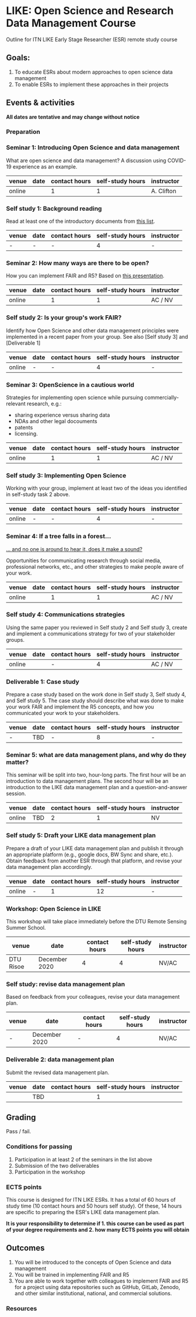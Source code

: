 # LIKE: Open Science and Research Data Management Course

Outline for ITN LIKE Early Stage Researcher (ESR) remote study course

## Goals:

1. To educate ESRs about modern approaches to open science data management 
2. To enable ESRs to implement these approaches in their projects

## Events &amp; activities

__All dates are tentative and may change without notice__

### Preparation

### Seminar 1: Introducing Open Science and data management
What are open science and data management? A discussion using COVID-19 experience as an example.

| venue | date  | contact hours | self-study hours | instructor |
|-----|---|---|---|---|
| online |  | 1 | 1 | A. Clifton |

### Self study 1: Background reading

Read at least one of the introductory documents from [this list](./selfstudy1.md]).

| venue | date  | contact hours | self-study hours | instructor |
|-----|---|---|---|---|
| - | - | - | 4 | - |

### Seminar 2: How many ways are there to be open?

How you can implement FAIR and R5? Based on [this presentation](https://zenodo.org/record/3670410).

| venue | date  | contact hours | self-study hours | instructor |
|-----|---|---|---|---|
| online |  | 1 | 1 | AC / NV |

### Self study 2: Is your group's work FAIR?

Identify how Open Science and other data management principles were implemented in a recent paper from your group. See also [Self study 3] and [Deliverable 1]

| venue | date  | contact hours | self-study hours | instructor |
|-----|---|---|---|---|
| online | - | - | 4 | - |

### Seminar 3: OpenScience in a cautious world

Strategies for implementing open science while pursuing commercially-relevant research, e.g.:
 - sharing experience versus sharing data
 - NDAs and other legal docouments
 - patents
 - licensing.

| venue | date  | contact hours | self-study hours | instructor |
|-----|---|---|---|---|
| online |  | 1 | 1 | AC / NV |

### Self study 3: Implementing Open Science

Working with your group, implement at least two of the ideas you identified in self-study task 2 above.

| venue | date  | contact hours | self-study hours | instructor |
|-----|---|---|---|---|
| online | - | - | 4 | - |

### Seminar 4: If a tree falls in a forest...

[... and no one is around to hear it, does it make a sound?](https://en.wikipedia.org/wiki/If_a_tree_falls_in_a_forest)

Opportunities for communicating research through social media, professional networks, etc., and other strategies to make people aware of your work.

| venue | date  | contact hours | self-study hours | instructor |
|-----|---|---|---|---|
| online |  | 1 | 1 | AC / NV |

### Self study 4: Communications strategies

Using the same paper you reviewed in Self study 2 and Self study 3, create and implement a communications strategy for two of your stakeholder groups.

| venue | date  | contact hours | self-study hours | instructor |
|-----|---|---|---|---|
| online |  | - | 4 | AC / NV |

### Deliverable 1: Case study

Prepare a case study based on the work done in Self study 3, Self study 4, and Self study 5. The case study should describe what was done to make your work FAIR and implement the R5 concepts, and how you communicated your work to your stakeholders.

| venue | date  | contact hours | self-study hours | instructor |
|-----|---|---|---|---|
| - | TBD | - | 8 | - |

### Seminar 5: what are data management plans, and why do they matter?

This seminar will be split into two, hour-long parts. The first hour will be an introduction to data management plans. The second hour will be an introduction to the LIKE data management plan and a question-and-answer session.

| venue | date  | contact hours | self-study hours | instructor |
|-----|---|---|---|---|
| online | TBD | 2 | 1 | NV |

### Self study 5: Draft your LIKE data management plan

Prepare a draft of your LIKE data management plan and publish it through an appropriate platform (e.g., google docs, BW Sync and share, etc.). Obtain feedback from another ESR through that platform, and revise your data management plan accordingly.

| venue | date  | contact hours | self-study hours | instructor |
|-----|---|---|---|---|
| online | - | 1 | 12 | - |

### Workshop: Open Science in LIKE

This workshop will take place immediately before the DTU Remote Sensing Summer School.

| venue | date  | contact hours | self-study hours | instructor |
|-----|---|---|---|---|
| DTU Risoe | December 2020 | 4 | 4 | NV/AC |

### Self study: revise data management plan

Based on feedback from your colleagues, revise your data management plan.

| venue | date  | contact hours | self-study hours | instructor |
|-----|---|---|---|---|
| - | December 2020 | - | 4 | NV/AC |

### Deliverable 2: data management plan

Submit the revised data management plan.

| venue | date  | contact hours | self-study hours | instructor |
|-----|---|---|---|---|
|  | TBD |  | 1 |  |


## Grading

Pass / fail.

### Conditions for passing

1. Participation in at least 2 of the seminars in the list above
2. Submission of the two deliverables
3. Participation in the workshop

### ECTS points
This course is designed for ITN LIKE ESRs. It has a total of 60 hours of study time (10 contact hours and 50 hours self study). Of these, 14 hours are specific to preparing the ESR's LIKE data management plan.

__It is your responsibility to determine if 1. this course can be used as part of your degree requirements and 2. how many ECTS points you will obtain__

## Outcomes

1. You will be introduced to the concepts of Open Science and data management
2. You will be trained in implementing FAIR and R5
3. You are able to work together with colleagues to implement FAIR and R5 for a project using data repositories such as GitHub, GitLab, Zenodo, and other similar institutional, national, and commercial solutions.

### Resources
